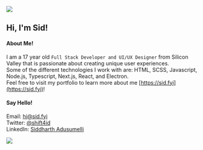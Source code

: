 ![](https://i.imgur.com/4M7IWwP.gif)

## Hi, I'm Sid!

#### About Me!
I am a 17 year old `Full Stack Developer and UI/UX Designer` from Silicon Valley that is passionate about creating unique user experiences.\
Some of the different technologies I work with are: HTML, SCSS, Javascript, Node.js, Typescript, Next.js, React, and Electron.\
Feel free to visit my portfolio to learn more about me [https://sid.fyi](https://sid.fyi)!

#### Say Hello!
Email: [hi@sid.fyi](mailto:hi@sid.fyi)\
Twitter: [@shift4id](https://twitter.com/shift4id)\
LinkedIn: [Siddharth Adusumelli](https://www.linkedin.com/in/sid-a)

![](https://i.imgur.com/4M7IWwP.gif)
